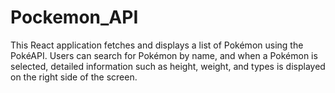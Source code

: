 # Pockemon_API
This React application fetches and displays a list of Pokémon using the PokéAPI. Users can search for Pokémon by name, and when a Pokémon is selected, detailed information such as height, weight, and types is displayed on the right side of the screen. 

